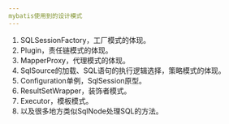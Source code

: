 ```yaml
---
mybatis使用到的设计模式
---
```


1. SQLSessionFactory，工厂模式的体现。
2. Plugin，责任链模式的体现。
3. MapperProxy，代理模式的体现。
4. SqlSource的加载、SQL语句的执行逻辑选择，策略模式的体现。
5. Configuration单例，SqlSession原型。
6. ResultSetWrapper，装饰者模式。
7. Executor，模板模式。
8. 以及很多地方类似SqlNode处理SQL的方法。

